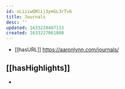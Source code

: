 ```yaml
---
id: xLiiiwQNlij3ymGL3rTv6
title: Journals
desc: ''
updated: 1633228407133
created: 1633227061008
---
```


- [[hasURL]] https://aaronlynn.com/journals/
  
## [[hasHighlights]]

- 
